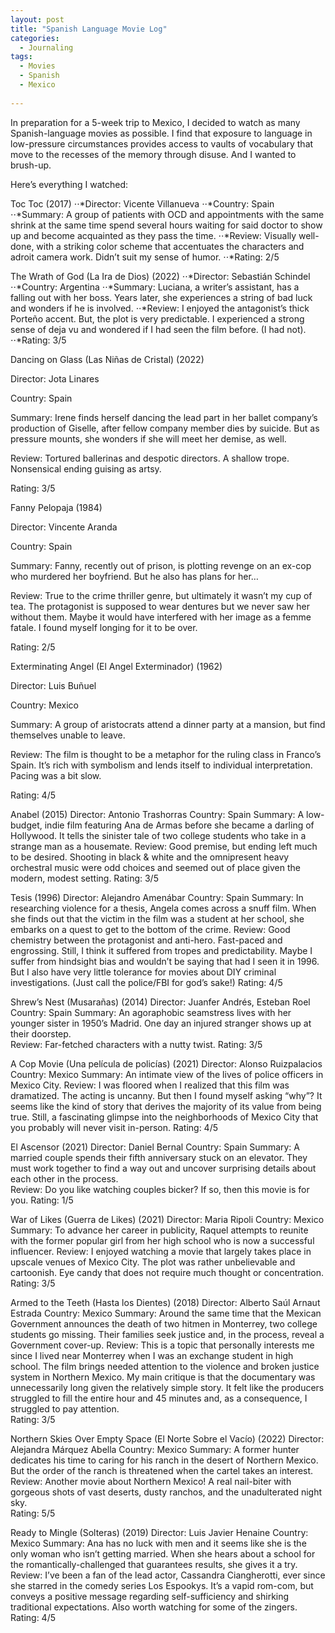 ```yaml
---
layout: post
title: "Spanish Language Movie Log"
categories:
  - Journaling
tags:
  - Movies
  - Spanish
  - Mexico
  
---
```

In preparation for a 5-week trip to Mexico, I decided to watch as many Spanish-language movies as possible.  I find that exposure to language in low-pressure circumstances provides access to vaults of vocabulary that move to the recesses of the memory through disuse. And I wanted to brush-up.  

Here’s everything I watched:

Toc Toc (2017)
⋅⋅*Director: Vicente Villanueva
⋅⋅*Country: Spain
⋅⋅*Summary: A group of patients with OCD and appointments with the same shrink at the same time spend several hours waiting for said doctor to show up and become acquainted as they pass the time. 
⋅⋅*Review: Visually well-done, with a striking color scheme that accentuates the characters and adroit camera work.  Didn’t suit my sense of humor.
⋅⋅*Rating: 2/5

The Wrath of God (La Ira de Dios) (2022)
⋅⋅*Director: Sebastián Schindel
⋅⋅*Country: Argentina
⋅⋅*Summary: Luciana, a writer’s assistant, has a falling out with her boss.  Years later, she experiences a string of bad luck and wonders if he is involved.
⋅⋅*Review: I enjoyed the antagonist’s thick Porteño accent.  But, the plot is very predictable.  I experienced a strong sense of deja vu and wondered if I had seen the film before.  (I had not).  
⋅⋅*Rating: 3/5



Dancing on Glass (Las Niñas de Cristal) (2022)

Director: Jota Linares

Country: Spain

Summary: Irene finds herself dancing the lead part in her ballet company’s production of Giselle, after fellow company member dies by suicide.  But as pressure mounts, she wonders if she will meet her demise, as well.

Review: Tortured ballerinas and despotic directors. A shallow trope.  Nonsensical ending guising as artsy.

Rating: 3/5


Fanny Pelopaja (1984)

Director: Vincente Aranda

Country: Spain

Summary: Fanny, recently out of prison, is plotting revenge on an ex-cop who murdered her boyfriend.  But he also has plans for her…

Review: True to the crime thriller genre, but ultimately it wasn’t my cup of tea.  The protagonist is supposed to wear dentures but we never saw her without them.  Maybe it would have interfered with her image as a femme fatale.  I found myself longing for it to be over.

Rating: 2/5



Exterminating Angel (El Angel Exterminador) (1962)

Director: Luis Buñuel

Country: Mexico

Summary:  A group of aristocrats attend a dinner party at a mansion, but find themselves unable to leave.

Review: The film is thought to be a metaphor for the ruling class in Franco’s Spain.  It’s rich with symbolism and lends itself to individual interpretation.  Pacing was a bit slow. 

Rating: 4/5

Anabel (2015)
Director: Antonio Trashorras
Country: Spain
Summary:  A low-budget, indie film featuring Ana de Armas before she became a darling of Hollywood. It tells the sinister tale of two college students who take in a strange man as a housemate. 
Review: Good premise, but ending left much to be desired.  Shooting in black & white and the omnipresent heavy orchestral music were odd choices and seemed out of place given the modern, modest setting.
Rating: 3/5

Tesis (1996)
Director: Alejandro Amenábar
Country: Spain
Summary: In researching violence for a thesis, Angela comes across a snuff film.  When she finds out that the victim in the film was a student at her school, she embarks on a quest to get to the bottom of the crime.
Review: Good chemistry between the protagonist and anti-hero.  Fast-paced and engrossing.  Still, I think it suffered from tropes and predictability.  Maybe I suffer from hindsight bias and wouldn’t be saying that had I seen it in 1996.  But I also have very little tolerance for movies about DIY criminal investigations.  (Just call the police/FBI for god’s sake!)
Rating: 4/5

Shrew’s Nest (Musarañas) (2014) 
Director: Juanfer Andrés, Esteban Roel
Country: Spain
Summary: An agoraphobic seamstress lives with her younger sister in 1950’s Madrid.  One day an injured stranger shows up at their doorstep.  
Review: Far-fetched characters with a nutty twist.
Rating: 3/5

A Cop Movie (Una película de policías) (2021)
Director: Alonso Ruizpalacios
Country: Mexico
Summary: An intimate view of the lives of police officers in Mexico City. 
Review: I was floored when I realized that this film was dramatized.  The acting is uncanny.  But then I found myself asking “why”?  It seems like the kind of story that derives the majority of its value from being true.  Still, a fascinating glimpse into the neighborhoods of Mexico City that you probably will never visit in-person.
Rating: 4/5

El Ascensor (2021)
Director: Daniel Bernal
Country: Spain
Summary: A married couple spends their fifth anniversary stuck on an elevator.  They must work together to find a way out and uncover surprising details about each other in the process.  
Review: Do you like watching couples bicker?  If so, then this movie is for you.
Rating: 1/5

War of Likes (Guerra de Likes) (2021)
Director: Maria Ripoli
Country: Mexico
Summary: To advance her career in publicity, Raquel attempts to reunite with the former popular girl from her high school who is now a successful influencer. 
Review: I enjoyed watching a movie that largely takes place in upscale venues of Mexico City.  The plot was rather unbelievable and cartoonish.  Eye candy that does not require much thought or concentration. 
Rating: 3/5

Armed to the Teeth (Hasta los Dientes) (2018)
Director: Alberto Saúl Arnaut Estrada
Country: Mexico
Summary: Around the same time that the Mexican Government announces the death of two hitmen in Monterrey, two college students go missing.  Their families seek justice and, in the process, reveal a Government cover-up. 
Review: This is a topic that personally interests me since I lived near Monterrey when I was an exchange student in high school.  The film brings needed attention to the violence and broken justice system in Northern Mexico.  My main critique is that the documentary was unnecessarily long given the relatively simple story.  It felt like the producers struggled to fill the entire hour and 45 minutes and, as a consequence, I struggled to pay attention.  
Rating: 3/5

Northern Skies Over Empty Space (El Norte Sobre el Vacío) (2022) 
Director: Alejandra Márquez Abella
Country: Mexico
Summary: A former hunter dedicates his time to caring for his ranch in the desert of Northern Mexico.  But the order of the ranch is threatened when the cartel takes an interest.
Review: Another movie about Northern Mexico!  A real nail-biter with gorgeous shots of vast deserts, dusty ranchos, and the unadulterated night sky.  
Rating: 5/5

Ready to Mingle (Solteras) (2019)
Director: Luis Javier Henaine
Country: Mexico
Summary: Ana has no luck with men and it seems like she is the only woman who isn’t getting married.  When she hears about a school for the romantically-challenged that guarantees results, she gives it a try. 
Review: I’ve been a fan of the lead actor, Cassandra Ciangherotti, ever since she starred in the comedy series Los Espookys.  It’s a vapid rom-com, but conveys a positive message regarding self-sufficiency and shirking traditional expectations.  Also worth watching for some of the zingers.    
Rating: 4/5
